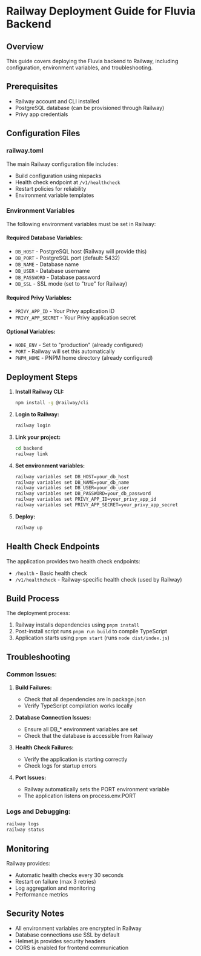 # Railway Deployment Guide for Fluvia Backend

## Overview

This guide covers deploying the Fluvia backend to Railway, including configuration, environment variables, and troubleshooting.

## Prerequisites

- Railway account and CLI installed
- PostgreSQL database (can be provisioned through Railway)
- Privy app credentials

## Configuration Files

### railway.toml

The main Railway configuration file includes:

- Build configuration using nixpacks
- Health check endpoint at `/v1/healthcheck`
- Restart policies for reliability
- Environment variable templates

### Environment Variables

The following environment variables must be set in Railway:

#### Required Database Variables:

- `DB_HOST` - PostgreSQL host (Railway will provide this)
- `DB_PORT` - PostgreSQL port (default: 5432)
- `DB_NAME` - Database name
- `DB_USER` - Database username
- `DB_PASSWORD` - Database password
- `DB_SSL` - SSL mode (set to "true" for Railway)

#### Required Privy Variables:

- `PRIVY_APP_ID` - Your Privy application ID
- `PRIVY_APP_SECRET` - Your Privy application secret

#### Optional Variables:

- `NODE_ENV` - Set to "production" (already configured)
- `PORT` - Railway will set this automatically
- `PNPM_HOME` - PNPM home directory (already configured)

## Deployment Steps

1. **Install Railway CLI:**

   ```bash
   npm install -g @railway/cli
   ```

2. **Login to Railway:**

   ```bash
   railway login
   ```

3. **Link your project:**

   ```bash
   cd backend
   railway link
   ```

4. **Set environment variables:**

   ```bash
   railway variables set DB_HOST=your_db_host
   railway variables set DB_NAME=your_db_name
   railway variables set DB_USER=your_db_user
   railway variables set DB_PASSWORD=your_db_password
   railway variables set PRIVY_APP_ID=your_privy_app_id
   railway variables set PRIVY_APP_SECRET=your_privy_app_secret
   ```

5. **Deploy:**
   ```bash
   railway up
   ```

## Health Check Endpoints

The application provides two health check endpoints:

- `/health` - Basic health check
- `/v1/healthcheck` - Railway-specific health check (used by Railway)

## Build Process

The deployment process:

1. Railway installs dependencies using `pnpm install`
2. Post-install script runs `pnpm run build` to compile TypeScript
3. Application starts using `pnpm start` (runs `node dist/index.js`)

## Troubleshooting

### Common Issues:

1. **Build Failures:**
   - Check that all dependencies are in package.json
   - Verify TypeScript compilation works locally

2. **Database Connection Issues:**
   - Ensure all DB\_\* environment variables are set
   - Check that the database is accessible from Railway

3. **Health Check Failures:**
   - Verify the application is starting correctly
   - Check logs for startup errors

4. **Port Issues:**
   - Railway automatically sets the PORT environment variable
   - The application listens on process.env.PORT

### Logs and Debugging:

```bash
railway logs
railway status
```

## Monitoring

Railway provides:

- Automatic health checks every 30 seconds
- Restart on failure (max 3 retries)
- Log aggregation and monitoring
- Performance metrics

## Security Notes

- All environment variables are encrypted in Railway
- Database connections use SSL by default
- Helmet.js provides security headers
- CORS is enabled for frontend communication
